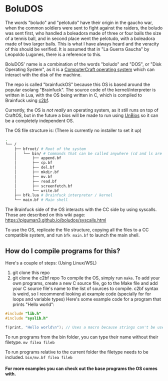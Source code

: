 # BoluDOS
The words "boludo" and "pelotudo" have their origin in the gaucho war, when the common soldiers were sent to fight against the raiders, the boludo was sent first, who handled a boleadora made of three or four balls the size of a tennis ball, and in second place went the pelotudo, with a boleadora made of two larger balls. This is what I have always heard and the veracity of this should be verified. It is assumed that in "La Guerra Gaucha" by Leopoldo Lugones, there is a reference to this.

BoluDOS' name is a combination of the words "boludo" and "DOS", or "Disk Operating System", as it is a [ComputerCraft operating system](https://www.egr.msu.edu/~bruienne/on-writing-an-os.pdf) which can interact with the disk of the machine.

The repo is called "brainfuckOS" because this OS is based around the popular esolang "Brainfuck". The source code of the kernel/interpreter is written in Lua, with the OS being written in C, which is compiled to Brainfuck using [c2bf](https://github.com/arthaud/c2bf).

Currently, the OS is *not really* an operating system, as it still runs on top of CraftOS, but in the future a bios will be made to run using [UnBios](https://gist.github.com/MCJack123/42bc69d3757226c966da752df80437dc) so it can be a completely independent OS.

The OS file structure is: (There is currently no installer to set it up)
```bash
.
└── /
    ├── bfroot/ # Root of the system
    │   └── bin/ # Commands that can be called anywhere (cd and ls are integrated into the shell directly)
    │       ├── append.bf
    │       ├── cp.bf
    │       ├── del.bf
    │       ├── mkdir.bf
    │       ├── mv.bf
    │       ├── read.bf
    │       ├── screenfetch.bf
    │       └── write.bf
    ├── bfk.lua # Brainfuck interpreter / kernel
    └── main.bf # Main shell
```
The Brainfuck side of the OS interacts with the CC side by using syscalls. Those are described on this wiki page: https://piguman3.github.io/boludos/syscalls.html

To use the OS, replicate the file structure, copying all the files to a CC compatible system, and run `bfk main.bf` to launch the main shell.

## How do I compile programs for this?
Here's a couple of steps: (Using Linux/WSL)
1. git clone this repo
2. git clone the c2bf repo
To compile the OS, simply run `make`.
To add your own programs, create a new C source file, go to the Make file and add your C source file's name to the list of sources to compile.
c2bf syntax is weird, so I recommend looking at example code (specially for for loops and variable types)
Here's some example code for a program that prints "Hello world":
```c
#include "lib.h"
#include "syslib.h"

f(print, "Hello world\n"); // Uses a macro because strings can't be used as function arguments in c2bf
```
To run programs from the bin folder, you can type their name without their filetype. `mv filea fileb`

To run programs relative to the current folder the filetype needs to be included. `bin/mv.bf filea fileb`

#### For more examples you can check out the base programs the OS comes with.
